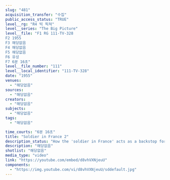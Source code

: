 ```yaml
---
slug: "481"
acquisition_transfer: "수집"
public_access_status: "TRUE"
level__rg: "R4 빅 픽쳐"
level__series: "The Big Picture"
level__file: "F1 RG 111-TV-328
F2 1955
F3 해당없음
F4 해당없음
F5 해당없음
F6 유성
F7 6분 16초"
level__file_number: "111"
level__local_identifier: "111-TV-328"
date: "1955"
venues: 
  - "해당없음"
sources: 
  - "해당없음"
creators: 
  - "해당없음"
subjects: 
  - "해당없음"
tags: 
  - "해당없음"

time_courts: "6분 16초"
title: "Soldier in France 2"
description_status: "How the 'soldier in France' acts as a backstop for the Army units stationed in the balance of Europe. Visits Orleans on Joan of ARc Day and torus Paris, bank to bank."
description: "해당없음"
shotlist: "해당없음"
media_type: "video"
link: "https://youtube.com/embed/d8vhVXNjeuU"
components: 
  - "https://img.youtube.com/vi/d8vhVXNjeuU/sddefault.jpg"
---
```

